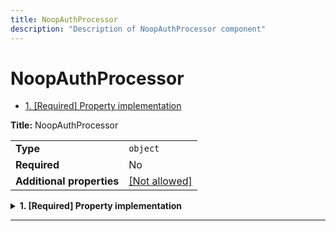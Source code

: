 ```yaml
---
title: NoopAuthProcessor
description: "Description of NoopAuthProcessor component"
---
```

# NoopAuthProcessor

- [1. [Required] Property implementation](#implementation)

**Title:** NoopAuthProcessor

|                           |                                                         |
| ------------------------- | ------------------------------------------------------- |
| **Type**                  | `object`                                                |
| **Required**              | No                                                      |
| **Additional properties** | [[Not allowed]](# "Additional Properties not allowed.") |

<details>
<summary>
<strong> <a name="implementation"></a>1. [Required] Property implementation</strong>  

</summary>
<blockquote>

|              |         |
| ------------ | ------- |
| **Type**     | `const` |
| **Required** | Yes     |

Specific value: `"NoopAuthProcessor"`

</blockquote>
</details>

----------------------------------------------------------------------------------------------------------------------------
